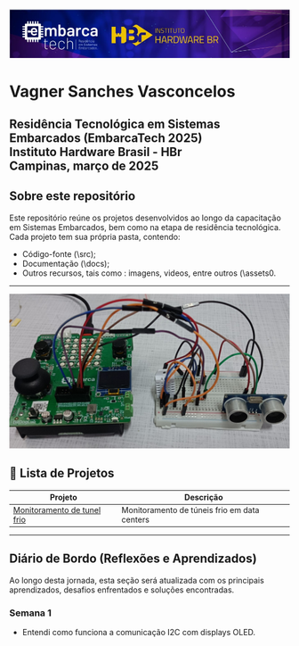 [<center><img src="projetos/tunel_frio/assets/logo.png"></center>](https://hardware.org.br/embarcatech-inscricao/)
# Vagner Sanches Vasconcelos

Residência Tecnológica em Sistemas Embarcados (EmbarcaTech 2025)     
Instituto Hardware Brasil - HBr     
Campinas, março de 2025     
---
## Sobre este repositório

Este repositório reúne os projetos desenvolvidos ao longo da capacitação em Sistemas Embarcados, bem como na etapa de residência tecnológica.   
Cada projeto tem sua própria pasta, contendo:    
- Código-fonte (\src);   
- Documentação (\docs);   
- Outros recursos, tais como : imagens, videos, entre outros (\assets0.
---

[<center><img src="projetos/tunel_frio/assets/setup.png"></center>](https://youtu.be/aS0tE-y4iuQ?si=hzk-_8a9BiZnrDN6)

## 📂 Lista de Projetos

| Projeto | Descrição |
|---------|-----------|
| [Monitoramento de tunel frio](./projetos/tunel_frio/) | Monitoramento de túneis frio em data centers |

---
##  Diário de Bordo (Reflexões e Aprendizados)    
Ao longo desta jornada, esta seção será atualizada com os principais aprendizados, desafios enfrentados e soluções encontradas.   

### Semana 1

- Entendi como funciona a comunicação I2C com displays OLED.
